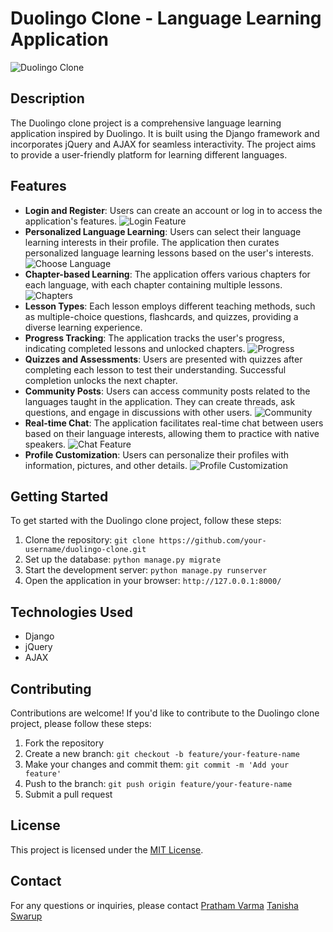 # Duolingo Clone - Language Learning Application

![Duolingo Clone](https://i.imgur.com/LSMZEZK.png)

## Description

The Duolingo clone project is a comprehensive language learning application inspired by Duolingo. It is built using the Django framework and incorporates jQuery and AJAX for seamless interactivity. The project aims to provide a user-friendly platform for learning different languages.

## Features

- **Login and Register**: Users can create an account or log in to access the application's features. ![Login Feature](https://i.imgur.com/10Qsswq.png)
- **Personalized Language Learning**: Users can select their language learning interests in their profile. The application then curates personalized language learning lessons based on the user's interests. ![Choose Language](https://i.imgur.com/LQ9IarD.png)
- **Chapter-based Learning**: The application offers various chapters for each language, with each chapter containing multiple lessons. ![Chapters](https://i.imgur.com/as0nwMV.png)
- **Lesson Types**: Each lesson employs different teaching methods, such as multiple-choice questions, flashcards, and quizzes, providing a diverse learning experience.
- **Progress Tracking**: The application tracks the user's progress, indicating completed lessons and unlocked chapters. ![Progress](https://i.imgur.com/YTXIkSU.png)
- **Quizzes and Assessments**: Users are presented with quizzes after completing each lesson to test their understanding. Successful completion unlocks the next chapter.
- **Community Posts**: Users can access community posts related to the languages taught in the application. They can create threads, ask questions, and engage in discussions with other users. ![Community](https://i.imgur.com/YfyHvsq.png)
- **Real-time Chat**: The application facilitates real-time chat between users based on their language interests, allowing them to practice with native speakers. ![Chat Feature](https://i.imgur.com/sNetrDR.png)
- **Profile Customization**: Users can personalize their profiles with information, pictures, and other details. ![Profile Customization](https://i.imgur.com/soE6Bq9.png)

## Getting Started

To get started with the Duolingo clone project, follow these steps:

1. Clone the repository: `git clone https://github.com/your-username/duolingo-clone.git`
2. Set up the database: `python manage.py migrate`
3. Start the development server: `python manage.py runserver`
4. Open the application in your browser: `http://127.0.0.1:8000/`

## Technologies Used

- Django
- jQuery
- AJAX

## Contributing

Contributions are welcome! If you'd like to contribute to the Duolingo clone project, please follow these steps:

1. Fork the repository
2. Create a new branch: `git checkout -b feature/your-feature-name`
3. Make your changes and commit them: `git commit -m 'Add your feature'`
4. Push to the branch: `git push origin feature/your-feature-name`
5. Submit a pull request

## License

This project is licensed under the [MIT License](LICENSE).

## Contact

For any questions or inquiries, please contact [Pratham Varma](mailto:prathamvarma2011@gmail.com) [Tanisha Swarup](mailto:tanishaswarup@gmail.com)

